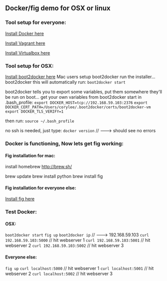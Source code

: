 ## Docker/fig demo for OSX or linux

### Tool setup for everyone:
[Install Docker here](https://docs.docker.com/installation/mac/)

[Install Vagrant here](http://www.vagrantup.com/downloads.html)

[Install Virtualbox here](https://www.virtualbox.org/wiki/Downloads)


### Tool setup for OSX:
[Install boot2docker here](http://boot2docker.io/)
Mac users setup boot2docker
run the installer... boot2docker
this will automatically run:
`boot2docker start`

boot2docker tells you to export some variables, put them somewhere they'll be run on boot...
get your own variables from boot2docker start
in .bash_profile:
`export DOCKER_HOST=tcp://192.168.59.103:2376`
`export DOCKER_CERT_PATH=/Users/corylee/.boot2docker/certs/boot2docker-vm`
`export DOCKER_TLS_VERIFY=1`
  
then run:
`source ~/.bash_profile`

no ssh is needed, just type:
`docker version` // ---> should see no errors


### Docker is functioning, Now lets get fig working:
#### Fig installation for mac:
install homebrew
http://brew.sh/

brew update
brew install python
brew install fig


#### Fig installation for everyone else:
[Install fig here](http://www.fig.sh/)


### Test Docker:
#### OSX:
`boot2docker start`
`fig up`
`boot2docker ip` // ---> 192.168.59.103
`curl 192.168.59.103:5000` // hit webserver 1
`curl 192.168.59.103:5001` // hit webserver 2
`curl 192.168.59.103:5002` // hit webserver 3

#### Everyone else:
`fig up`
`curl localhost:5000` // hit webserver 1
`curl localhost:5001` // hit webserver 2
`curl localhost:5002` // hit webserver 3